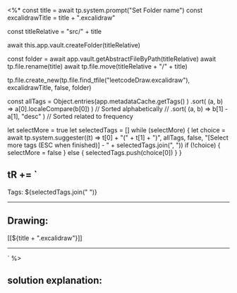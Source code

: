 
<%*
const title = await tp.system.prompt("Set Folder name")
const excalidrawTitle = title + ".excalidraw"

const titleRelative = "src/" + title

await this.app.vault.createFolder(titleRelative)

const folder = await app.vault.getAbstractFileByPath(titleRelative)
await tp.file.rename(title)
await tp.file.move(titleRelative + "/" + title)

tp.file.create_new(tp.file.find_tfile("leetcodeDraw.excalidraw"), excalidrawTitle, false, folder)

const allTags = Object.entries(app.metadataCache.getTags() )
   .sort( (a, b) => a[0].localeCompare(b[0]) ) // Sorted alphabetically
   // .sort( (a, b) => b[1] - a[1], "desc" ) // Sorted related to frequency

let selectMore = true
let selectedTags = []
while (selectMore) {
  let choice = await tp.system.suggester((t) => t[0] + "(" + t[1] + ")", allTags, false, "[Select more tags (ESC when finished)] - " + selectedTags.join(", "))
  if (!choice) {
    selectMore = false
  } else {
    selectedTags.push(choice[0])
  }
}

tR += `
----

Tags: ${selectedTags.join(" ")}

----

## Drawing:
[[${title + ".excalidraw"}]]

----
`
%>

## solution explanation:

